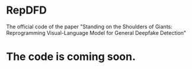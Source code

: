 # RepDFD
The official code of the paper "Standing on the Shoulders of Giants: Reprogramming Visual-Language Model for General Deepfake Detection"

# The code is coming soon.

